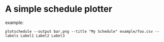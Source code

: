 # A simple schedule plotter

example:

	plotschedule --output bar.png --title "My Schedule" example/foo.csv --labels Label1 Label2 Label3



